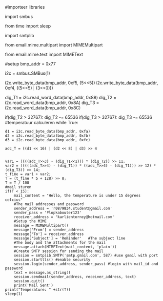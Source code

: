 #importeer libraries

import smbus

from time import sleep

import smtplib

from email.mime.multipart import MIMEMultipart

from email.mime.text import MIMEText

#setup
bmp_addr = 0x77

i2c = smbus.SMBus(1)


i2c.write_byte_data(bmp_addr, 0xf5, (5<<5))
i2c.write_byte_data(bmp_addr, 0xf4, ((5<<5) | (3<<0)))


dig_T1 = i2c.read_word_data(bmp_addr, 0x88)
dig_T2 = i2c.read_word_data(bmp_addr, 0x8A)
dig_T3 = i2c.read_word_data(bmp_addr, 0x8C)

if(dig_T2 > 32767):
    dig_T2 -= 65536
if(dig_T3 > 32767):
    dig_T3 -= 65536
#temperatuur calculeren
while True:

    d1 = i2c.read_byte_data(bmp_addr, 0xfa)
    d2 = i2c.read_byte_data(bmp_addr, 0xfb)
    d3 = i2c.read_byte_data(bmp_addr, 0xfc)

    adc_T = ((d1 << 16) | (d2 << 8) | d3) >> 4


    var1 = ((((adc_T>>3) - (dig_T1<<1))) * (dig_T2)) >> 11;
    var2 = (((((adc_T>>4) - (dig_T1)) * ((adc_T>>4) - (dig_T1))) >> 12) * (dig_T3)) >> 14;
    t_fine = var1 + var2;
    T = (t_fine * 5 + 128) >> 8;
    T = T / 100
    #mail sturen
    if(T < 15):
        mail_content = "Hello, the temperature is under 15 degrees celcius"
        #The mail addresses and password
        sender_address = 'r0879834.student@gmail.com'
        sender_pass = 'Plopkabouter123'
        receiver_address = 'karlientorney@hotmail.com'
        #Setup the MIME
        message = MIMEMultipart()
        message['From'] = sender_address
        message['To'] = receiver_address
        message['Subject'] = 'Reminder'   #The subject line
        #The body and the attachments for the mail
        message.attach(MIMEText(mail_content, 'plain'))
        #Create SMTP session for sending the mail
        session = smtplib.SMTP('smtp.gmail.com', 587) #use gmail with port
        session.starttls() #enable security
        session.login(sender_address, sender_pass) #login with mail_id and password
        text = message.as_string()
        session.sendmail(sender_address, receiver_address, text)
        session.quit()
        print('Mail Sent')
    print("Temperature: " +str(T))
    sleep(1)
